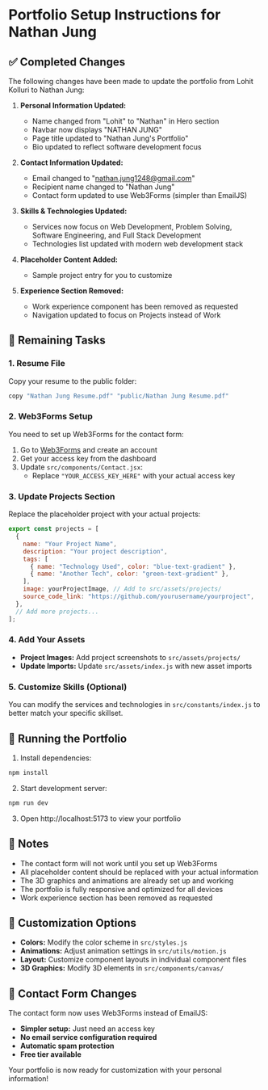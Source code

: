 # Portfolio Setup Instructions for Nathan Jung

## ✅ Completed Changes

The following changes have been made to update the portfolio from Lohit Kolluri to Nathan Jung:

1. **Personal Information Updated:**
   - Name changed from "Lohit" to "Nathan" in Hero section
   - Navbar now displays "NATHAN JUNG"
   - Page title updated to "Nathan Jung's Portfolio"
   - Bio updated to reflect software development focus

2. **Contact Information Updated:**
   - Email changed to "nathan.jung1248@gmail.com"
   - Recipient name changed to "Nathan Jung"
   - Contact form updated to use Web3Forms (simpler than EmailJS)

3. **Skills & Technologies Updated:**
   - Services now focus on Web Development, Problem Solving, Software Engineering, and Full Stack Development
   - Technologies list updated with modern web development stack

4. **Placeholder Content Added:**
   - Sample project entry for you to customize

5. **Experience Section Removed:**
   - Work experience component has been removed as requested
   - Navigation updated to focus on Projects instead of Work

## 🔧 Remaining Tasks

### 1. Resume File
Copy your resume to the public folder:
```bash
copy "Nathan Jung Resume.pdf" "public/Nathan Jung Resume.pdf"
```

### 2. Web3Forms Setup
You need to set up Web3Forms for the contact form:

1. Go to [Web3Forms](https://web3forms.com/) and create an account
2. Get your access key from the dashboard
3. Update `src/components/Contact.jsx`:
   - Replace `"YOUR_ACCESS_KEY_HERE"` with your actual access key

### 3. Update Projects Section
Replace the placeholder project with your actual projects:

```javascript
export const projects = [
  {
    name: "Your Project Name",
    description: "Your project description",
    tags: [
      { name: "Technology Used", color: "blue-text-gradient" },
      { name: "Another Tech", color: "green-text-gradient" },
    ],
    image: yourProjectImage, // Add to src/assets/projects/
    source_code_link: "https://github.com/yourusername/yourproject",
  },
  // Add more projects...
];
```

### 4. Add Your Assets
- **Project Images:** Add project screenshots to `src/assets/projects/`
- **Update Imports:** Update `src/assets/index.js` with new asset imports

### 5. Customize Skills (Optional)
You can modify the services and technologies in `src/constants/index.js` to better match your specific skillset.

## 🚀 Running the Portfolio

1. Install dependencies:
```bash
npm install
```

2. Start development server:
```bash
npm run dev
```

3. Open http://localhost:5173 to view your portfolio

## 📝 Notes

- The contact form will not work until you set up Web3Forms
- All placeholder content should be replaced with your actual information
- The 3D graphics and animations are already set up and working
- The portfolio is fully responsive and optimized for all devices
- Work experience section has been removed as requested

## 🎨 Customization Options

- **Colors:** Modify the color scheme in `src/styles.js`
- **Animations:** Adjust animation settings in `src/utils/motion.js`
- **Layout:** Customize component layouts in individual component files
- **3D Graphics:** Modify 3D elements in `src/components/canvas/`

## 🔄 Contact Form Changes

The contact form now uses Web3Forms instead of EmailJS:
- **Simpler setup:** Just need an access key
- **No email service configuration required**
- **Automatic spam protection**
- **Free tier available**

Your portfolio is now ready for customization with your personal information! 